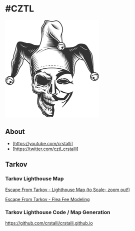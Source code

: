 # #CZTL 

<img src="cztl.png?raw=true" alt="logo" width="300"> 

## About
- [https://youtube.com/crstalli] 
- [https://twitter.com/cztl_crstalli]

## Tarkov

### Tarkov Lighthouse Map
[Escape From Tarkov - Lighthouse Map (to Scale- zoom out!)](https://crstalli.github.io/lighthouse.html)

[Escape From Tarkov - Flea Fee Modeling](https://crstalli.github.io/tarkovFleaFees.html)

### Tarkov Lighthouse Code / Map Generation
https://github.com/crstalli/crstalli.github.io

